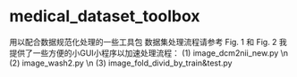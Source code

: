 # medical_dataset_toolbox
用以配合数据规范化处理的一些工具包
数据集处理流程请参考 Fig. 1 和 Fig. 2
我提供了一些方便的小GUI小程序以加速处理流程：
  (1) image_dcm2nii_new.py \n
  (2) image_wash2.py \n
  (3) image_fold_divid_by_train&test.py
  
